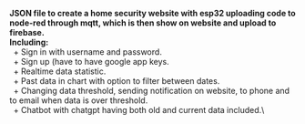 **JSON file to create a home security website with esp32 uploading code to node-red through mqtt, which is then show on website and upload to firebase.**
\
**Including:**\
&ensp;+ Sign in with username and password.\
&ensp;+ Sign up (have to have google app keys.\
&ensp;+ Realtime data statistic.\
&ensp;+ Past data in chart with option to filter between dates.\
&ensp;+ Changing data threshold, sending notification on website, to phone and to email when data is over threshold.\
&ensp;+ Chatbot with chatgpt having both old and current data included.\
